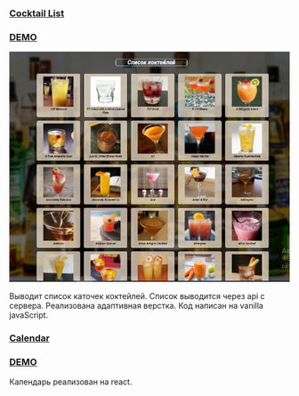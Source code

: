 ### [Cocktail List](https://github.com/Alexplus77/cocktailList) 
### [DEMO](https://alexplus77.github.io/cocktailList/) 
![alt cocktailList](./image/cocktaillist.png)

Выводит список каточек коктейлей. Список выводится через api с сервера.
Реализована адаптивная верстка. Код написан на vanilla javaScript.

### [Calendar](https://github.com/Alexplus77/calendar-react)  
### [DEMO](https://alexplus77.github.io/calendar-react/)
Календарь реализован на react.
